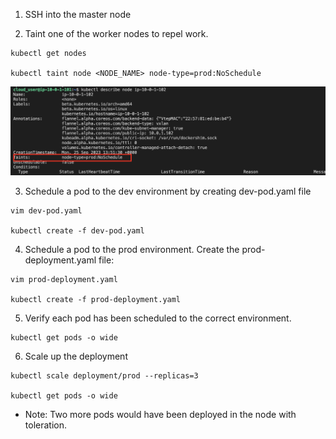 1. SSH into the master node

2. Taint one of the worker nodes to repel work.
```
kubectl get nodes

kubectl taint node <NODE_NAME> node-type=prod:NoSchedule
```

![](./img/1.png)

3. Schedule a pod to the dev environment by creating dev-pod.yaml file
```
vim dev-pod.yaml

kubectl create -f dev-pod.yaml
```

4. Schedule a pod to the prod environment.
Create the prod-deployment.yaml file:
```
vim prod-deployment.yaml

kubectl create -f prod-deployment.yaml
```

5. Verify each pod has been scheduled to the correct environment.
```
kubectl get pods -o wide
```

6. Scale up the deployment
```
kubectl scale deployment/prod --replicas=3

kubectl get pods -o wide
```
* Note: Two more pods would have been deployed in the node with toleration.